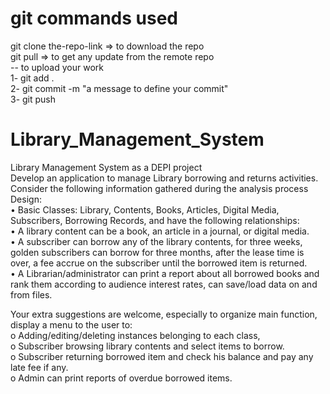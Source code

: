 # git commands used
git clone the-repo-link => to download the repo <br>
git pull => to get any update from the remote repo<br>
-- to upload your work<br>
1- git add .<br>
2- git commit -m "a message to define your commit"<br>
3- git push <br>

# Library_Management_System
Library Management System as a DEPI project<br>
Develop an application to manage Library borrowing and returns activities. Consider the following information gathered during the analysis process
Design:<br>
• Basic Classes: Library, Contents, Books, Articles, Digital Media, Subscribers, Borrowing Records, and have the following relationships:<br>
• A library content can be a book, an article in a journal, or digital media.<br>
• A subscriber can borrow any of the library contents, for three weeks, golden subscribers can borrow for three months, after the lease time is over, a fee accrue on the subscriber until the borrowed item is returned.<br>
• A Librarian/administrator can print a report about all borrowed books and rank them according to audience interest rates, can save/load data on and from files.<br>

Your extra suggestions are welcome, especially to organize main function, display a menu to the user to:<br>
o Adding/editing/deleting instances belonging to each class,<br>
o Subscriber browsing library contents and select items to borrow.<br>
o Subscriber returning borrowed item and check his balance and pay any late fee if any.<br>
o Admin can print reports of overdue borrowed items.<br>